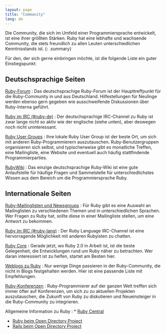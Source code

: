 ```yaml
---
layout: page
title: "Community"
lang: de
---
```


Die Community, die sich im Umfeld einer Programmiersprache entwickelt,
ist eine ihrer größten Stärken. Ruby hat eine lebhafte und wachsende
Community, die stets freundlich zu allen Leuten unterschiedlichen
Kenntnisstands ist.
{: .summary}

Für den, der sich gerne einbringen möchte, ist die folgende Liste ein guter Einstiegspunkt:

## Deutschsprachige Seiten

[Ruby-Forum](https://forum.ruby-portal.de)
: Das deutschsprachige Ruby-Forum ist der Haupttreffpunkt für die
  Ruby-Community in und aus Deutschland. Hilfestellungen für Neulinge
  werden ebenso gern gegeben wie ausschweifende Diskussionen über
  Ruby-Interna geführt.

[Ruby im IRC (#ruby-de)](irc://irc.freenode.net/ruby-de)
: Der deutschsprachige IRC-Channel zu Ruby ist zwar lange nicht so
  aktiv wie der englische (siehe unten), aber deswegen noch nicht uninteressant.

[Ruby User Groups](user-groups/)
: Ihre lokale Ruby User Group ist der beste Ort, um sich mit anderen
  Ruby-Programmierern auszutauschen. Ruby-Benutzergruppen organisieren sich
  selbst, und typischerweise gibt es monatliche Treffen, eine Mailingliste,
  eine Website und eventuell auch häufig stattfindende
  Programmierparties.

[RubyWiki](http://wiki.ruby-portal.de)
: Das einzige deutschsprachige Ruby-Wiki ist eine gute Anlaufstelle
  für häufige Fragen und Sammelstelle für unterschiedlichstes Wissen
  aus dem Bereich um die Programmiersprache Ruby.

## Internationale Seiten

[Ruby-Mailinglisten und Newsgroups](mailing-lists/)
: Für Ruby gibt es eine Auswahl an Mailinglisten zu verschiedenen
  Themen und in unterschiedlichen Sprachen. Wer Fragen zu Ruby hat,
  sollte diese in einer Mailingliste stellen, um eine Antwort zu
  bekommen.

[Ruby im IRC (#ruby-lang)](irc://irc.freenode.net/ruby-lang)
: Der Ruby Language IRC-Channel ist eine hervorragende Möglichkeit mit
  anderen Rubyisten zu chatten.

[Ruby Core](ruby-core/)
: Gerade jetzt, wo Ruby 2.0 in Arbeit ist, ist die beste Gelegenheit,
  die Entwicklungen rund um Ruby näher zu betrachten. Wer daran
  interessiert ist zu helfen, startet am Besten hier.

[Weblogs zu Ruby](weblogs/)
: Nur wenige Dinge passieren in der Ruby-Community, die nicht in Blogs
  festgehalten werden. Hier ist eine passende Liste mit Empfehlungen.

[Ruby-Konferenzen](conferences/)
: Ruby-Programmierer auf der ganzen Welt treffen sich immer öfter auf
  Konferenzen, um sich zu zu aktuellen Projekten auszutauschen,
  die Zukunft von Ruby zu diskutieren und Neueinsteiger
  in die Ruby-Community zu integrieren.

Allgemeine Information zu Ruby
: * [Ruby Central][3]
  * [Ruby beim Open Directory Project][4]
  * [Rails beim Open Directory Project][5]



[3]: http://rubycentral.org/
[4]: http://dmoz.org/Computers/Programming/Languages/Ruby/
[5]: http://dmoz.org/Computers/Programming/Languages/Ruby/Software/Rails/
